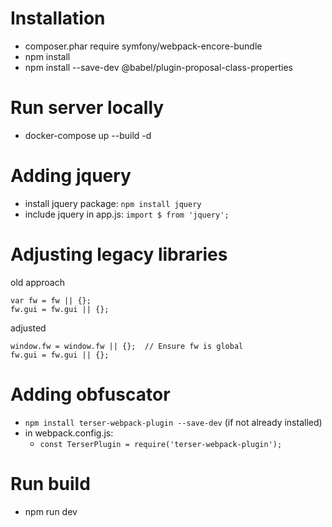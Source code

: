 # Installation

- composer.phar require symfony/webpack-encore-bundle
- npm install
- npm install --save-dev @babel/plugin-proposal-class-properties

# Run server locally
- docker-compose up --build -d

# Adding jquery
- install jquery package: `npm install jquery`
- include jquery in app.js: `import $ from 'jquery';`

# Adjusting legacy libraries
old approach
```
var fw = fw || {};
fw.gui = fw.gui || {};
```
adjusted
```
window.fw = window.fw || {};  // Ensure fw is global
fw.gui = fw.gui || {};
```

# Adding obfuscator
- `npm install terser-webpack-plugin --save-dev` (if not already installed)
- in webpack.config.js: 
  - `const TerserPlugin = require('terser-webpack-plugin');`

# Run build
- npm run dev